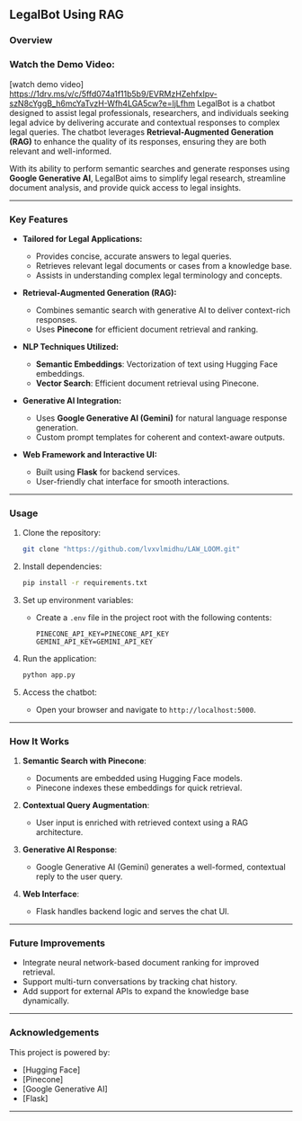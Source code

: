 
## LegalBot Using RAG

### Overview
### Watch the Demo Video:
[watch demo video] https://1drv.ms/v/c/5ffd074a1f11b5b9/EVRMzHZehfxIpv-szN8cYggB_h6mcYaTvzH-Wfh4LGA5cw?e=ljLfhm
LegalBot is a chatbot designed to assist legal professionals, researchers, and individuals seeking legal advice by delivering accurate and contextual responses to complex legal queries. The chatbot leverages **Retrieval-Augmented Generation (RAG)** to enhance the quality of its responses, ensuring they are both relevant and well-informed.

With its ability to perform semantic searches and generate responses using **Google Generative AI**, LegalBot aims to simplify legal research, streamline document analysis, and provide quick access to legal insights.

---

### Key Features
- **Tailored for Legal Applications:**
  - Provides concise, accurate answers to legal queries.
  - Retrieves relevant legal documents or cases from a knowledge base.
  - Assists in understanding complex legal terminology and concepts.

- **Retrieval-Augmented Generation (RAG):**
  - Combines semantic search with generative AI to deliver context-rich responses.
  - Uses **Pinecone** for efficient document retrieval and ranking.

- **NLP Techniques Utilized:**
  - **Semantic Embeddings**: Vectorization of text using Hugging Face embeddings.
  - **Vector Search**: Efficient document retrieval using Pinecone.

- **Generative AI Integration:**
  - Uses **Google Generative AI (Gemini)** for natural language response generation.
  - Custom prompt templates for coherent and context-aware outputs.

- **Web Framework and Interactive UI:**
  - Built using **Flask** for backend services.
  - User-friendly chat interface for smooth interactions.

---

### Usage
1. Clone the repository:
   ```bash
   git clone "https://github.com/lvxvlmidhu/LAW_LOOM.git"
   ```

2. Install dependencies:
   ```bash
   pip install -r requirements.txt
   ```

3. Set up environment variables:
   - Create a `.env` file in the project root with the following contents:
     ```plaintext
     PINECONE_API_KEY=PINECONE_API_KEY
     GEMINI_API_KEY=GEMINI_API_KEY
     ```

4. Run the application:
   ```bash
   python app.py
   ```

5. Access the chatbot:
   - Open your browser and navigate to `http://localhost:5000`.

---

### How It Works
1. **Semantic Search with Pinecone**:
   - Documents are embedded using Hugging Face models.
   - Pinecone indexes these embeddings for quick retrieval.

2. **Contextual Query Augmentation**:
   - User input is enriched with retrieved context using a RAG architecture.

3. **Generative AI Response**:
   - Google Generative AI (Gemini) generates a well-formed, contextual reply to the user query.

4. **Web Interface**:
   - Flask handles backend logic and serves the chat UI.

---

### Future Improvements
- Integrate neural network-based document ranking for improved retrieval.
- Support multi-turn conversations by tracking chat history.
- Add support for external APIs to expand the knowledge base dynamically.

---

### Acknowledgements
This project is powered by:
- [Hugging Face]
- [Pinecone]
- [Google Generative AI]
- [Flask]

---
